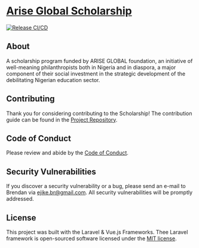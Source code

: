 # [Arise Global Scholarship](https://ariseglobalscholarship.org)

[![Release CI/CD](https://github.com/f0rx/ariseglobalscholarship/actions/workflows/patch-workflow.yaml/badge.svg)](https://github.com/f0rx/ariseglobalscholarship/actions/workflows/patch-workflow.yaml)

## About

A scholarship program funded by ARISE GLOBAL foundation, an initiative of well-meaning philanthropists both in Nigeria and in diaspora, a major component of their social investment in the strategic development of the debilitating Nigerian education sector.

## Contributing

Thank you for considering contributing to the Scholarship! The contribution guide can be found in the [Project Repository](https://laravel.com/docs/contributions).

## Code of Conduct

Please review and abide by the [Code of Conduct](https://laravel.com/docs/contributions#code-of-conduct).

## Security Vulnerabilities

If you discover a security vulnerability or a bug, please send an e-mail to Brendan via [ejike.br@gmail.com](mailto:ejike.br@gmail.com). All security vulnerabilities will be promptly addressed.

## License

This project was built with the Laravel & Vue.js Frameworks. Thee Laravel framework is open-sourced software licensed under the [MIT license](https://opensource.org/licenses/MIT).
